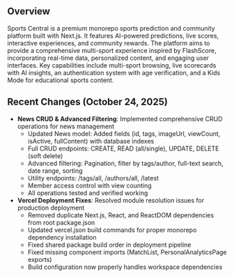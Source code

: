 ## Overview
Sports Central is a premium monorepo sports prediction and community platform built with Next.js. It features AI-powered predictions, live scores, interactive experiences, and community rewards. The platform aims to provide a comprehensive multi-sport experience inspired by FlashScore, incorporating real-time data, personalized content, and engaging user interfaces. Key capabilities include multi-sport browsing, live scorecards with AI insights, an authentication system with age verification, and a Kids Mode for educational sports content.

## Recent Changes (October 24, 2025)
- **News CRUD & Advanced Filtering**: Implemented comprehensive CRUD operations for news management
  - Updated News model: Added fields (id, tags, imageUrl, viewCount, isActive, fullContent) with database indexes
  - Full CRUD endpoints: CREATE, READ (all/single), UPDATE, DELETE (soft delete)
  - Advanced filtering: Pagination, filter by tags/author, full-text search, date range, sorting
  - Utility endpoints: /tags/all, /authors/all, /latest
  - Member access control with view counting
  - All operations tested and verified working
- **Vercel Deployment Fixes**: Resolved module resolution issues for production deployment
  - Removed duplicate Next.js, React, and ReactDOM dependencies from root package.json
  - Updated vercel.json build commands for proper monorepo dependency installation
  - Fixed shared package build order in deployment pipeline
  - Fixed missing component imports (MatchList, PersonalAnalyticsPage exports)
  - Build configuration now properly handles workspace dependencies
